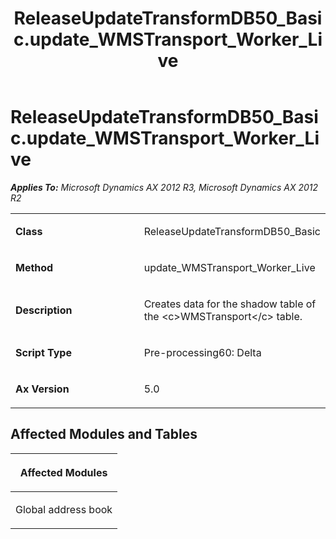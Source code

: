 ﻿---
title: ReleaseUpdateTransformDB50_Basic.update_WMSTransport_Worker_Live
TOCTitle: ReleaseUpdateTransformDB50_Basic.update_WMSTransport_Worker_Live
ms:assetid: fc927df3-bc73-5e0b-6f2c-847e771f06f0
ms:mtpsurl: https://msdn.microsoft.com/en-us/library/JJ720146(v=AX.60)
ms:contentKeyID: 49712451
ms.date: 05/18/2015
mtps_version: v=AX.60
---

# ReleaseUpdateTransformDB50\_Basic.update\_WMSTransport\_Worker\_Live 


_**Applies To:** Microsoft Dynamics AX 2012 R3, Microsoft Dynamics AX 2012 R2_

<table>
<colgroup>
<col style="width: 50%" />
<col style="width: 50%" />
</colgroup>
<tbody>
<tr class="odd">
<td><p><strong>Class</strong></p></td>
<td><p>ReleaseUpdateTransformDB50_Basic</p></td>
</tr>
<tr class="even">
<td><p><strong>Method</strong></p></td>
<td><p>update_WMSTransport_Worker_Live</p></td>
</tr>
<tr class="odd">
<td><p><strong>Description</strong></p></td>
<td><p>Creates data for the shadow table of the &lt;c&gt;WMSTransport&lt;/c&gt; table.</p></td>
</tr>
<tr class="even">
<td><p><strong>Script Type</strong></p></td>
<td><p>Pre-processing60: Delta</p></td>
</tr>
<tr class="odd">
<td><p><strong>Ax Version</strong></p></td>
<td><p>5.0</p></td>
</tr>
</tbody>
</table>


## Affected Modules and Tables

<table>
<colgroup>
<col style="width: 100%" />
</colgroup>
<thead>
<tr class="header">
<th><p>Affected Modules</p></th>
</tr>
</thead>
<tbody>
<tr class="odd">
<td><p>Global address book</p></td>
</tr>
</tbody>
</table>

  


